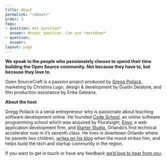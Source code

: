 ```yaml
---
title: About
permalink: "/about/"
order: 3
faqs:
- question: Ask question?
  answer: Answer question. Can use *markdown*
- question: 
  answer: 
layout: page
---
```


**We speak to the people who passionately choose to spend their time building the Open Source community.  Not because they have to, but because they love to.**

Open SourceCraft is a passion project produced by [Gregg Pollack](https://www.greggpollack.com), marketing by Christina Lugo, design & development by Dustin Delatore, and film production assistance by Erika Galeana.

**About the host**

Gregg Pollack is a serial entrepreneur who is passionate about teaching software development online.  He founded [Code School](http://codeschool.com), an online software programming school which was acquired by Pluralsight, [Envy](https://madewithenvy.com/), a web application development firm, and [Starter Studio](http://starterstudio.com), Orlando’s first technical accelerator now in it’s seventh class.  He lives in downtown Orlando where he parents two children, [writes on his blog](https://www.greggpollack.com) when the mood strikes him, and helps build the tech and startup community in the region. 

If you want to get in touch or have any feedback [we’d love to hear from you](http://codepop.com/open-sourcecraft/feedback/).